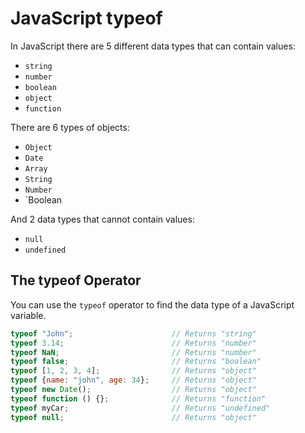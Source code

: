 # JavaScript typeof

In JavaScript there are 5 different data types that can contain values:

* `string`
* `number`
* `boolean`
* `object`
* `function`

There are 6 types of objects:

* `Object`
* `Date`
* `Array`
* `String`
* `Number`
* `Boolean

And 2 data types that cannot contain values:

* `null`
* `undefined`

## The typeof Operator

You can use the `typeof` operator to find the data type of a JavaScript variable.

```javascript
typeof "John";                      // Returns "string"
typeof 3.14;                        // Returns "number"
typeof NaN;                         // Returns "number"
typeof false;                       // Returns "boolean"
typeof [1, 2, 3, 4];                // Returns "object"
typeof {name: "john", age: 34};     // Returns "object"
typeof new Date();                  // Returns "object"
typeof function () {};              // Returns "function"
typeof myCar;                       // Returns "undefined"
typeof null;                        // Returns "object"
```